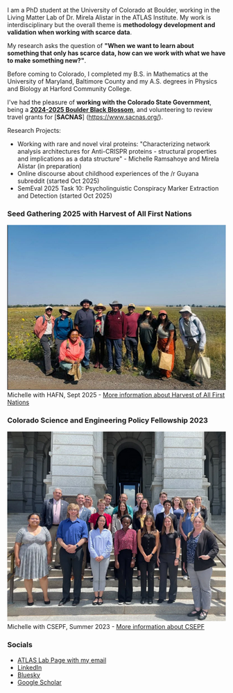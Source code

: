 I am a PhD student at the University of Colorado at Boulder, working in the Living Matter Lab of Dr. Mirela Alistar in the ATLAS Institute. My work is interdisciplinary but the overall theme is **methodology development and validation when working with scarce data**. 

My research asks the question of **"When we want to learn about something that only has scarce data, how can we work with what we have to make something new?"**.

Before coming to Colorado, I completed my B.S. in Mathematics at the University of Maryland, Baltimore County and my A.S. degrees in Physics and Biology at Harford Community College.

I've had the pleasure of **working with the Colorado State Government**, being a [**2024-2025 Boulder Black Blossom**](https://www.colorado.edu/support/gar/current-graduate-students/boulder-black-blossoms#accordion-1131676925-1), and volunteering to review travel grants for [**SACNAS**] (https://www.sacnas.org/). 

Research Projects:
- Working with rare and novel viral proteins: "Characterizing network analysis architectures for Anti-CRISPR proteins - structural properties and implications as a data structure" - Michelle Ramsahoye and Mirela Alistar (in preparation)
- Online discourse about childhood experiences of the /r Guyana subreddit (started Oct 2025)
- SemEval 2025 Task 10: Psycholinguistic Conspiracy Marker Extraction and Detection (started Oct 2025)

### Seed Gathering 2025 with Harvest of All First Nations
![Michelle with HAFN, Sept 2025](images/hafn2025.jpg)
Michelle with HAFN, Sept 2025 - [More information about Harvest of All First Nations](https://hafnco.org/)

### Colorado Science and Engineering Policy Fellowship 2023
![Michelle with CSEPF, Summer 2023](images/csepf_2023.png)
Michelle with CSEPF, Summer 2023 - [More information about CSEPF](https://csepf.org/)

### Socials
- [ATLAS Lab Page with my email](https://www.colorado.edu/atlas/michelle-ramsahoye)
- [LinkedIn](https://www.linkedin.com/in/michelleramsahoye/)
- [Bluesky](https://bsky.app/profile/lusnu.bsky.social)
- [Google Scholar](https://scholar.google.com/citations?user=pHODSSAAAAAJ&hl=en)

